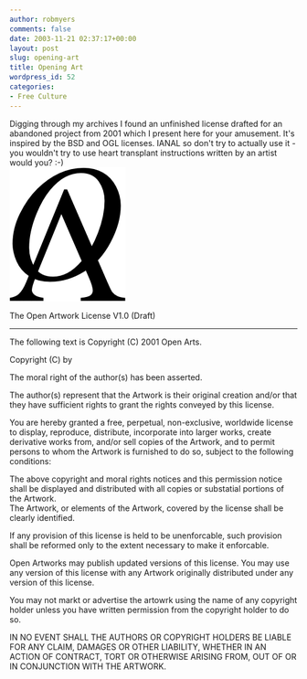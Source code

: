 ```yaml
---
author: robmyers
comments: false
date: 2003-11-21 02:37:17+00:00
layout: post
slug: opening-art
title: Opening Art
wordpress_id: 52
categories:
- Free Culture
---
```


Digging through my archives I found an unfinished license drafted for an abandoned project from 2001 which I present here for your amusement. It's inspired by the BSD and OGL licenses. IANAL so don't try to actually use it - you wouldn't try to use heart transplant instructions written by an artist would you? :-)  
![](/assets/oa_big.gif)  
  
  
The Open Artwork License V1.0 (Draft)  
  
--------------------------------  
  
The following text is Copyright (C) 2001 Open Arts.  
  
Copyright (C) <years> by <copyright holders>  
  
The moral right of the author(s) has been asserted.  
  
The author(s) represent that the Artwork is their original creation and/or that they have sufficient rights to grant the rights conveyed by this license.  
  
You are hereby granted a free, perpetual, non-exclusive, worldwide license to display, reproduce, distribute, incorporate into larger works, create derivative works from, and/or sell copies of the Artwork, and to permit persons to whom the Artwork is furnished to do so, subject to the following conditions:  
  
The above copyright and moral rights notices and this permission notice shall be displayed and distributed with all copies or substatial portions of the Artwork.  
The Artwork, or elements of the Artwork, covered by the license shall be clearly identified.  
  
If any provision of this license is held to be unenforcable, such provision shall be reformed only to the extent necessary to make it enforcable.  
  
Open Artworks may publish updated versions of this license. You may use any version of this license with any Artwork originally distributed under any version of this license.  
  
You may not markt or advertise the artowrk using the name of any copyright holder unless you have written permission from the copyright holder to do so.  
  
  
IN NO EVENT SHALL THE AUTHORS OR COPYRIGHT HOLDERS BE LIABLE FOR ANY CLAIM, DAMAGES OR OTHER LIABILITY, WHETHER IN AN ACTION OF CONTRACT, TORT OR OTHERWISE ARISING FROM, OUT OF OR IN CONJUNCTION WITH THE ARTWORK.

  


